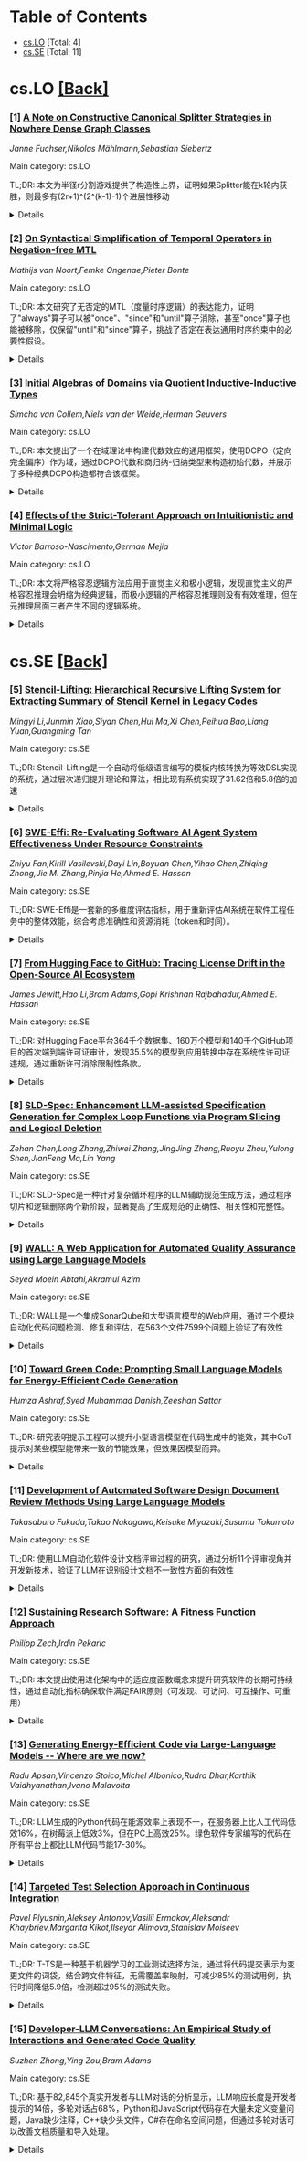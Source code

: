 <div id=toc></div>

# Table of Contents

- [cs.LO](#cs.LO) [Total: 4]
- [cs.SE](#cs.SE) [Total: 11]


<div id='cs.LO'></div>

# cs.LO [[Back]](#toc)

### [1] [A Note on Constructive Canonical Splitter Strategies in Nowhere Dense Graph Classes](https://arxiv.org/abs/2509.10062)
*Janne Fuchser,Nikolas Mählmann,Sebastian Siebertz*

Main category: cs.LO

TL;DR: 本文为半径r分割游戏提供了构造性上界，证明如果Splitter能在k轮内获胜，则最多有(2r+1)^(2^(k-1)-1)个进展性移动


<details>
  <summary>Details</summary>
Motivation: Ohlmann等人的先前证明基于紧致性定理，没有给出进展性移动数量的构造性界限。本文旨在提供简单构造性证明

Method: 使用构造性方法分析半径r分割游戏中Splitter的进展性移动，建立明确的数学上界

Result: 证明了如果Splitter能在k轮内赢得半径r游戏，则进展性移动的数量最多为(2r+1)^(2^(k-1)-1)

Conclusion: 本文提供了分割游戏中进展性移动数量的构造性上界，改进了先前非构造性证明的结果

Abstract: The radius-$r$ splitter game is played on a graph $G$ between two players:
Splitter and Connector. In each round, Connector selects a vertex $v$, and the
current game arena is restricted to the radius-$r$ neighborhood of $v$. Then
Splitter removes a vertex from this restricted subgraph. The game ends, and
Splitter wins, when the arena becomes empty. Splitter aims to end the game as
quickly as possible, while Connector tries to prolong it for as long as
possible. The splitter game was introduced by Grohe, Kreutzer and Siebertz to
characterize nowhere dense graph classes. They showed that a class
$\mathscr{C}$ of graphs is nowhere dense if and only if for every radius $r$
there exists a number $\ell$ such that Splitter has a strategy on every $G\in
\mathscr{C}$ to win the radius-$r$ splitter game in at most $\ell$ rounds. It
was recently proved by Ohlmann et al. that there are only a bounded number of
possible Splitter moves that are progressing, that is, moves that lead to an
arena where Splitter can win in one less round. The proof of Ohlmann et al. is
based on the compactness theorem and does not give a constructive bound on the
number of progressing moves. In this work, we give a simple constructive proof,
showing that if Splitter can force a win in the radius-$r$ game in $k$ rounds,
then there are at most $(2r+1)^{\,2^{k-1}-1}$ progressing moves.

</details>


### [2] [On Syntactical Simplification of Temporal Operators in Negation-free MTL](https://arxiv.org/abs/2509.10146)
*Mathijs van Noort,Femke Ongenae,Pieter Bonte*

Main category: cs.LO

TL;DR: 本文研究了无否定的MTL（度量时序逻辑）的表达能力，证明了"always"算子可以被"once"、"since"和"until"算子消除，甚至"once"算子也能被移除，仅保留"until"和"since"算子，挑战了否定在表达通用时序约束中的必要性假设。


<details>
  <summary>Details</summary>
Motivation: 在动态数据密集型环境中，传统基于否定的时序推理方法在开放分布式系统（如IoT网络和语义网）中不可靠，因为数据不完整和异步。因此需要研究无否定的时序规则系统，以保持单调性和可扩展推理。

Method: 研究无否定MTL的表达能力，通过算子消除技术证明"always"算子可以用"once"、"since"和"until"算子表示，进一步证明"once"算子也能被消除，最终得到仅基于"until"和"since"的片段。

Result: 成功证明了MTL中的"always"算子可以被消除，甚至"once"算子也能被移除，得到一个仅包含"until"和"since"算子的强大片段，能够捕获存在性和不变性时序模式。

Conclusion: 研究结果表明否定并非表达通用时序约束的必要条件，发现了一个强大的无否定片段，为MTL语法简化提供了理论基础，对理论研究和实现都有益处。

Abstract: Temporal reasoning in dynamic, data-intensive environments increasingly
demands expressive yet tractable logical frameworks. Traditional approaches
often rely on negation to express absence or contradiction. In such contexts,
Negation-as-Failure is commonly used to infer negative information from the
lack of positive evidence. However, open and distributed systems such as IoT
networks or the Semantic Web Negation-as-Failure semantics become unreliable
due to incomplete and asynchronous data. This has led to a growing interest in
negation-free fragments of temporal rule-based systems, which preserve
monotonicity and enable scalable reasoning.
  This paper investigates the expressive power of negation-free MTL, a temporal
logic framework designed for rule-based reasoning over time. We show that the
"always" operators of MTL, often treated as syntactic sugar for combinations of
other temporal constructs, can be eliminated using "once", "since" and "until"
operators. Remarkably, even the "once" operators can be removed, yielding a
fragment based solely on "until" and "since". These results challenge the
assumption that negation is necessary for expressing universal temporal
constraints, and reveal a robust fragment capable of capturing both existential
and invariant temporal patterns. Furthermore, the results induce a reduction in
the syntax of MTL, which in turn can provide benefits for both theoretical
study as well as implementation efforts.

</details>


### [3] [Initial Algebras of Domains via Quotient Inductive-Inductive Types](https://arxiv.org/abs/2509.10187)
*Simcha van Collem,Niels van der Weide,Herman Geuvers*

Main category: cs.LO

TL;DR: 本文提出了一个在域理论中构建代数效应的通用框架，使用DCPO（定向完全偏序）作为域，通过DCPO代数和商归纳-归纳类型来构造初始代数，并展示了多种经典DCPO构造都符合该框架。


<details>
  <summary>Details</summary>
Motivation: 域理论作为计算数学理论，为编程语言提供指称语义，但需要通用框架来统一建模各种代数效应（如非确定性、部分函数、副作用等）。

Method: 使用DCPO代数定义签名和不等式理论，通过商归纳-归纳类型（QIITs）构造初始DCPO代数，并在Cubical Agda中进行形式化验证。

Result: 成功构建了通用框架，证明多种经典DCPO构造（合并和、粉碎积、自由DCPO等）都符合该框架，统一了部分性和幂域等代数效应的建模。

Conclusion: 该框架为域理论中的代数效应提供了统一的数学基础，结合了同伦类型论的优势，为程序语义的形式化验证提供了有力工具。

Abstract: Domain theory has been developed as a mathematical theory of computation and
to give a denotational semantics to programming languages. It helps us to fix
the meaning of language concepts, to understand how programs behave and to
reason about programs. At the same time it serves as a great theory to model
various algebraic effects such as non-determinism, partial functions, side
effects and numerous other forms of computation.
  In the present paper, we present a general framework to construct algebraic
effects in domain theory, where our domains are DCPOs: directed complete
partial orders. We first describe so called DCPO algebras for a signature,
where the signature specifies the operations on the DCPO and the inequational
theory they obey. This provides a method to represent various algebraic
effects, like partiality. We then show that initial DCPO algebras exist by
defining them as so called Quotient Inductive-Inductive Types (QIITs), known
from homotopy type theory. A quotient inductive-inductive type allows one to
simultaneously define an inductive type and an inductive relation on that type,
together with equations on the type. We illustrate our approach by showing that
several well-known constructions of DCPOs fit our framework: coalesced sums,
smash products and free DCPOs (partiality and power domains). Our work makes
use of various features of homotopy type theory and is formalized in Cubical
Agda.

</details>


### [4] [Effects of the Strict-Tolerant Approach on Intuitionistic and Minimal Logic](https://arxiv.org/abs/2509.10322)
*Victor Barroso-Nascimento,German Mejia*

Main category: cs.LO

TL;DR: 本文将严格容忍逻辑方法应用于直觉主义和极小逻辑，发现直觉主义的严格容忍推理会坍缩为经典逻辑，而极小逻辑的严格容忍推理则没有有效推理，但在元推理层面三者产生不同的逻辑系统。


<details>
  <summary>Details</summary>
Motivation: 扩展严格容忍逻辑方法的应用范围，研究该方法在直觉主义和极小逻辑中的表现，探索不同逻辑层次（推理、元推理等）上的严格容忍定义如何影响逻辑系统的性质。

Method: 采用严格容忍逻辑方法，修改传统逻辑后果关系的定义，要求从前提的真必须推出结论的非假性。将此方法应用于直觉主义逻辑和极小逻辑，并在不同逻辑层次（推理、元推理、元元推理等）进行分析比较。

Result: 1) 直觉主义严格容忍推理坍缩为经典逻辑推理；2) 极小严格容忍逻辑没有有效推理（但在元推理层面不成立）；3) 直觉主义、极小编和经典逻辑在元推理层面产生三个不同的逻辑系统。

Conclusion: 严格容忍方法对不同的逻辑系统产生不同的影响：直觉主义逻辑在该方法下失去其非经典特性，而极小逻辑则表现出极端性质（无有效推理）。但在元推理层面，三种逻辑都保持了各自的独特性，表明严格容忍方法在不同逻辑层次上的效果是不同的。

Abstract: This paper extends the literature on the strict-tolerant logical approach by
applying its methods to intuitionistic and minimal logic. In short, the
strict-tolerant approach modifies the usual notion of logical consequence by
stipulating that, in order for an inference to be valid, from the truth of the
premises must follow the non-falsity of the conclusion. This notion can also be
generalized to define strict-tolerant metainferences, metametainferences and so
on, which may or may not generate logics distinct from those obtained on the
inferential level. It is already known that strict-tolerant definitions can
make the notion of inference for non-classical logics collapse into the
classical notion, but the strength of this effect is not yet fully known. This
paper shows that intuitionistic strict-tolerant inferences also collapse into
classical ones, but minimal ones do not. However, minimal strict-tolerant logic
has the property that no inferences are valid (which is not carried over to the
metainferential level). Additionally, it is shown that the logics obtained from
intuitionistic, minimal and classical logic at the metainferential level are
distinct from each other.

</details>


<div id='cs.SE'></div>

# cs.SE [[Back]](#toc)

### [5] [Stencil-Lifting: Hierarchical Recursive Lifting System for Extracting Summary of Stencil Kernel in Legacy Codes](https://arxiv.org/abs/2509.10236)
*Mingyi Li,Junmin Xiao,Siyan Chen,Hui Ma,Xi Chen,Peihua Bao,Liang Yuan,Guangming Tan*

Main category: cs.SE

TL;DR: Stencil-Lifting是一个自动将低级语言编写的模板内核转换为等效DSL实现的系统，通过层次递归提升理论和算法，相比现有系统实现了31.62倍和5.8倍的加速


<details>
  <summary>Details</summary>
Motivation: 针对现有验证提升系统在效率上的瓶颈，需要一种可扩展的方法来自动转换遗留代码中的模板内核到DSL实现，以弥合传统优化技术与现代DSL范式之间的差距

Method: 提出层次递归提升理论，使用不变子图表示嵌套循环结构的模板内核，每个顶点关联基于谓词的摘要；开发层次递归提升算法，通过收敛的递归过程保证终止，避免基于搜索的合成低效

Result: 在两个不同测试套件的多样化模板基准和四个真实应用上评估，相比最先进的STNG和Dexter系统分别实现了31.62倍和5.8倍的加速，同时保持完全语义等价

Conclusion: Stencil-Lifting显著提高了低级模板内核到DSL实现的转换效率，有效连接了传统优化技术和现代DSL范式

Abstract: We introduce Stencil-Lifting, a novel system for automatically converting
stencil kernels written in low-level languages in legacy code into semantically
equivalent Domain-Specific Language (DSL) implementations. Targeting the
efficiency bottlenecks of existing verified lifting systems, Stencil-Lifting
achieves scalable stencil kernel abstraction through two key innovations.
First, we propose a hierarchical recursive lifting theory that represents
stencil kernels, structured as nested loops, using invariant subgraphs, which
are customized data dependency graphs that capture loop-carried computation and
structural invariants. Each vertex in the invariant subgraph is associated with
a predicate-based summary, encoding its computational semantics. By enforcing
self-consistency across these summaries, Stencil-Lifting ensures the derivation
of correct loop invariants and postconditions for nested loops, eliminating the
need for external verification. Second, we develop a hierarchical recursive
lifting algorithm that guarantees termination through a convergent recursive
process, avoiding the inefficiencies of search-based synthesis. The algorithm
efficiently derives the valid summaries of stencil kernels, and its
completeness is formally proven. We evaluate Stencil-Lifting on diverse stencil
benchmarks from two different suites and on four real-world applications.
Experimental results demonstrate that Stencil-Lifting achieves 31.62$\times$
and 5.8$\times$ speedups compared to the state-of-the-art verified lifting
systems STNG and Dexter, respectively, while maintaining full semantic
equivalence. Our work significantly enhances the translation efficiency of
low-level stencil kernels to DSL implementations, effectively bridging the gap
between legacy optimization techniques and modern DSL-based paradigms.

</details>


### [6] [SWE-Effi: Re-Evaluating Software AI Agent System Effectiveness Under Resource Constraints](https://arxiv.org/abs/2509.09853)
*Zhiyu Fan,Kirill Vasilevski,Dayi Lin,Boyuan Chen,Yihao Chen,Zhiqing Zhong,Jie M. Zhang,Pinjia He,Ahmed E. Hassan*

Main category: cs.SE

TL;DR: SWE-Effi是一套新的多维度评估指标，用于重新评估AI系统在软件工程任务中的整体效能，综合考虑准确性和资源消耗（token和时间）。


<details>
  <summary>Details</summary>
Motivation: 现有AI软件工程排行榜（如SWE-bench）只关注解决方案准确性，忽略了资源受限环境下的效能问题。任何AI系统不仅需要正确，还必须具有成本效益。

Method: 引入SWE-Effi指标，在SWE-bench基准的子集上重新评估流行的AI问题解决系统，从准确性和资源消耗两个维度进行多维度度量。

Result: 发现AI系统效能不仅取决于框架本身，还取决于与基础模型的整合程度；识别出"token雪球效应"和"昂贵失败"模式；观察到token预算和时间预算下的效能权衡。

Conclusion: 需要综合考虑准确性和资源消耗来评估AI系统效能，这对于实际部署和强化学习训练中的成本控制至关重要，系统整合质量是实现资源高效强性能的关键。

Abstract: The advancement of large language models (LLMs) and code agents has
demonstrated significant potential to assist software engineering (SWE) tasks,
such as autonomous issue resolution and feature addition. Existing AI for
software engineering leaderboards (e.g., SWE-bench) focus solely on solution
accuracy, ignoring the crucial factor of effectiveness in a
resource-constrained world. This is a universal problem that also exists beyond
software engineering tasks: any AI system should be more than correct - it must
also be cost-effective. To address this gap, we introduce SWE-Effi, a set of
new metrics to re-evaluate AI systems in terms of holistic effectiveness
scores. We define effectiveness as the balance between the accuracy of outcome
(e.g., issue resolve rate) and the resources consumed (e.g., token and time).
In this paper, we specifically focus on the software engineering scenario by
re-ranking popular AI systems for issue resolution on a subset of the SWE-bench
benchmark using our new multi-dimensional metrics. We found that AI system's
effectiveness depends not just on the scaffold itself, but on how well it
integrates with the base model, which is key to achieving strong performance in
a resource-efficient manner. We also identified systematic challenges such as
the "token snowball" effect and, more significantly, a pattern of "expensive
failures". In these cases, agents consume excessive resources while stuck on
unsolvable tasks - an issue that not only limits practical deployment but also
drives up the cost of failed rollouts during RL training. Lastly, we observed a
clear trade-off between effectiveness under the token budget and effectiveness
under the time budget, which plays a crucial role in managing project budgets
and enabling scalable reinforcement learning, where fast responses are
essential.

</details>


### [7] [From Hugging Face to GitHub: Tracing License Drift in the Open-Source AI Ecosystem](https://arxiv.org/abs/2509.09873)
*James Jewitt,Hao Li,Bram Adams,Gopi Krishnan Rajbahadur,Ahmed E. Hassan*

Main category: cs.SE

TL;DR: 对Hugging Face平台364千个数据集、160万个模型和140千个GitHub项目的首次端到端许可证审计，发现35.5%的模型到应用转换中存在系统性许可证违规，通过重新许可消除限制性条款。


<details>
  <summary>Details</summary>
Motivation: 开源AI生态系统中隐藏的许可证冲突存在严重的法律和伦理风险，但缺乏数据驱动的理解来了解这些冲突的发生频率、来源和受影响社区。

Method: 构建可扩展的规则引擎，编码近200个SPDX和模型特定条款来检测许可证冲突，覆盖大规模数据集、模型和GitHub项目。

Result: 发现35.5%的模型到应用转换存在许可证违规，原型引擎能解决86.4%的软件应用许可证冲突。

Conclusion: 许可证合规性是开源AI的关键治理挑战，研究提供了支持自动化、AI感知的大规模合规性所需的数据和工具。

Abstract: Hidden license conflicts in the open-source AI ecosystem pose serious legal
and ethical risks, exposing organizations to potential litigation and users to
undisclosed risk. However, the field lacks a data-driven understanding of how
frequently these conflicts occur, where they originate, and which communities
are most affected. We present the first end-to-end audit of licenses for
datasets and models on Hugging Face, as well as their downstream integration
into open-source software applications, covering 364 thousand datasets, 1.6
million models, and 140 thousand GitHub projects. Our empirical analysis
reveals systemic non-compliance in which 35.5% of model-to-application
transitions eliminate restrictive license clauses by relicensing under
permissive terms. In addition, we prototype an extensible rule engine that
encodes almost 200 SPDX and model-specific clauses for detecting license
conflicts, which can solve 86.4% of license conflicts in software applications.
To support future research, we release our dataset and the prototype engine.
Our study highlights license compliance as a critical governance challenge in
open-source AI and provides both the data and tools necessary to enable
automated, AI-aware compliance at scale.

</details>


### [8] [SLD-Spec: Enhancement LLM-assisted Specification Generation for Complex Loop Functions via Program Slicing and Logical Deletion](https://arxiv.org/abs/2509.09917)
*Zehan Chen,Long Zhang,Zhiwei Zhang,JingJing Zhang,Ruoyu Zhou,Yulong Shen,JianFeng Ma,Lin Yang*

Main category: cs.SE

TL;DR: SLD-Spec是一种针对复杂循环程序的LLM辅助规范生成方法，通过程序切片和逻辑删除两个新阶段，显著提高了生成规范的正确性、相关性和完整性。


<details>
  <summary>Details</summary>
Motivation: 现有基于LLM的方法在处理包含复杂循环结构的程序时往往产生不相关的规范，且验证工具的严格证明义务和设计约束会导致规范不完整和模糊。

Method: 引入两个新阶段：(1)切片阶段将函数分解为包含独立循环结构的代码片段；(2)逻辑删除阶段应用基于LLM的推理过滤错误候选规范。

Result: 在简单数据集上比最先进的AutoSpec多验证5个程序，运行时间减少23.73%；在复杂循环数据集上使95.1%的断言和90.91%的程序通过验证。

Conclusion: 逻辑删除对提升规范正确性和相关性至关重要，程序切片对规范完整性贡献显著，SLD-Spec能有效处理复杂循环程序的规范生成问题。

Abstract: Automatically generating formal specifications from program code can greatly
enhance the efficiency of program verification and enable end-to-end automation
from requirements to reliable software. However, existing LLM-based approaches
often struggle with programs that include complex loop structures, leading to
irrelevant specifications. Moreover, the rigorous proof obligations and design
constraints imposed by verification tools can further result in incomplete and
ambiguous specifications. To address these challenges, we propose SLD-Spec, an
LLM-assisted specification generation method tailored for programs with complex
loop constructs. SLD-Spec introduces two novel phases into the traditional
specification generation framework: (1) A slicing phase, which decomposes each
function into code fragments containing independent loop structures, thereby
reducing the complexity of specification generation; and (2) A logical deletion
phase, which applies LLM-based reasoning to filter out incorrect candidate
specifications--especially those not easily identified by verification
tool--while retaining valid ones. Experimental results show that on the simple
dataset, SLD-Spec successfully verifies five more programs than the
state-of-the-art AutoSpec and reduces runtime by 23.73%. To address the
limitations of existing research, we manually construct a dataset comprising
four categories of complex loop programs. On this dataset, SLD-Spec
significantly improves the correctness, relevance, and completeness of
generated specifications compared to baseline methods, enabling 95.1% of
assertions and 90.91% of programs to pass verification. Ablation studies
further reveal that logical deletion is critical for enhancing specification
correctness and relevance, while program slicing contributes significantly to
specification completeness. Our code and data are publicly available.

</details>


### [9] [WALL: A Web Application for Automated Quality Assurance using Large Language Models](https://arxiv.org/abs/2509.09918)
*Seyed Moein Abtahi,Akramul Azim*

Main category: cs.SE

TL;DR: WALL是一个集成SonarQube和大型语言模型的Web应用，通过三个模块自动化代码问题检测、修复和评估，在563个文件7599个问题上验证了有效性


<details>
  <summary>Details</summary>
Motivation: 随着软件项目复杂度增加，代码问题数量和种类大幅增长，需要高效的问题检测、解决和评估工具来应对这一挑战

Method: 开发WALL Web应用，集成SonarQube和LLMs（GPT-3.5 Turbo和GPT-4o），包含问题提取工具、代码问题修订器和代码比较工具三个模块

Result: 在563个文件7599个问题上实验证明，WALL能有效减少人工工作量并保持高质量修订，混合使用经济型和先进LLMs可显著降低成本并提高修订率

Conclusion: WALL展示了自动化代码质量管理的可行性，未来工作将集成开源LLMs并消除人工干预，实现完全自动化的代码质量管理

Abstract: As software projects become increasingly complex, the volume and variety of
issues in code files have grown substantially. Addressing this challenge
requires efficient issue detection, resolution, and evaluation tools. This
paper presents WALL, a web application that integrates SonarQube and large
language models (LLMs) such as GPT-3.5 Turbo and GPT-4o to automate these
tasks. WALL comprises three modules: an issue extraction tool, code issues
reviser, and code comparison tool. Together, they enable a seamless pipeline
for detecting software issues, generating automated code revisions, and
evaluating the accuracy of revisions. Our experiments, conducted on 563 files
with over 7,599 issues, demonstrate WALL's effectiveness in reducing human
effort while maintaining high-quality revisions. Results show that employing a
hybrid approach of cost-effective and advanced LLMs can significantly lower
costs and improve revision rates. Future work aims to enhance WALL's
capabilities by integrating open-source LLMs and eliminating human
intervention, paving the way for fully automated code quality management.

</details>


### [10] [Toward Green Code: Prompting Small Language Models for Energy-Efficient Code Generation](https://arxiv.org/abs/2509.09947)
*Humza Ashraf,Syed Muhammad Danish,Zeeshan Sattar*

Main category: cs.SE

TL;DR: 研究表明提示工程可以提升小型语言模型在代码生成中的能效，其中CoT提示对某些模型能带来一致的节能效果，但效果因模型而异。


<details>
  <summary>Details</summary>
Motivation: 大型语言模型在软件开发中的高能耗和碳足迹引发环境担忧，小型语言模型作为更可持续的替代方案，需要研究如何通过提示工程提高其能效。

Method: 评估4个开源小型语言模型在150个LeetCode Python问题上的表现，使用4种提示策略（角色提示、零样本、少样本和思维链），测量运行时、内存使用和能耗。

Result: 思维链提示为Qwen2.5-Coder和StableCode-3B带来一致的节能效果，而CodeLlama-7B和Phi-3-Mini-4K在所有提示策略下均未能超越人工编写基准。

Conclusion: 提示工程的效益具有模型依赖性，精心设计的提示可以引导小型语言模型实现更环保的软件开发。

Abstract: There is a growing concern about the environmental impact of large language
models (LLMs) in software development, particularly due to their high energy
use and carbon footprint. Small Language Models (SLMs) offer a more sustainable
alternative, requiring fewer computational resources while remaining effective
for fundamental programming tasks. In this study, we investigate whether prompt
engineering can improve the energy efficiency of SLMs in code generation. We
evaluate four open-source SLMs, StableCode-Instruct-3B,
Qwen2.5-Coder-3B-Instruct, CodeLlama-7B-Instruct, and Phi-3-Mini-4K-Instruct,
across 150 Python problems from LeetCode, evenly distributed into easy, medium,
and hard categories. Each model is tested under four prompting strategies: role
prompting, zero-shot, few-shot, and chain-of-thought (CoT). For every generated
solution, we measure runtime, memory usage, and energy consumption, comparing
the results with a human-written baseline. Our findings show that CoT prompting
provides consistent energy savings for Qwen2.5-Coder and StableCode-3B, while
CodeLlama-7B and Phi-3-Mini-4K fail to outperform the baseline under any
prompting strategy. These results highlight that the benefits of prompting are
model-dependent and that carefully designed prompts can guide SLMs toward
greener software development.

</details>


### [11] [Development of Automated Software Design Document Review Methods Using Large Language Models](https://arxiv.org/abs/2509.09975)
*Takasaburo Fukuda,Takao Nakagawa,Keisuke Miyazaki,Susumu Tokumoto*

Main category: cs.SE

TL;DR: 使用LLM自动化软件设计文档评审过程的研究，通过分析11个评审视角并开发新技术，验证了LLM在识别设计文档不一致性方面的有效性


<details>
  <summary>Details</summary>
Motivation: 自动化软件设计文档评审过程，提高评审效率，利用LLM技术替代人工进行部分评审工作

Method: 分析设计文档评审方法并组织11个评审视角，开发新技术使LLM能够理解包含表格数据的复杂设计文档，使用GPT评估不同设计文档间设计项目和描述的一致性

Result: 实验证实LLM能够在评审过程中有效识别软件设计文档中的不一致性问题

Conclusion: 当前通用LLM可以替代人工完成部分设计文档评审工作，特别是在识别一致性问题上表现出良好效果

Abstract: In this study, we explored an approach to automate the review process of
software design documents by using LLM. We first analyzed the review methods of
design documents and organized 11 review perspectives. Additionally, we
analyzed the issues of utilizing LLMs for these 11 review perspectives and
determined which perspectives can be reviewed by current general-purpose LLMs
instead of humans. For the reviewable perspectives, we specifically developed
new techniques to enable LLMs to comprehend complex design documents that
include table data. For evaluation, we conducted experiments using GPT to
assess the consistency of design items and descriptions across different design
documents in the design process used in actual business operations. Our results
confirmed that LLMs can be utilized to identify inconsistencies in software
design documents during the review process.

</details>


### [12] [Sustaining Research Software: A Fitness Function Approach](https://arxiv.org/abs/2509.10085)
*Philipp Zech,Irdin Pekaric*

Main category: cs.SE

TL;DR: 本文提出使用进化架构中的适应度函数概念来提升研究软件的长期可持续性，通过自动化指标确保软件满足FAIR原则（可发现、可访问、可互操作、可重用）


<details>
  <summary>Details</summary>
Motivation: 研究软件通常面临可维护性差、缺乏适应性、最终过时等可持续性挑战，需要系统性的解决方案来确保其长期价值

Method: 定义针对研究软件FAIR原则的适应度函数集合，作为自动化持续评估指标，集成到开发生命周期中，促进模块化设计、完整文档、版本控制和与不断发展的技术生态系统的兼容性

Result: 案例研究和实验结果表明该方法能够有效增强研究软件的长期FAIR特性，弥合短期项目开发与持久科学影响之间的差距

Conclusion: 基于适应度函数的方法为研究软件可持续性提供了有效框架，通过在开发过程中嵌入自动化质量保障机制，能够培养研究社区的可持续文化

Abstract: The long-term sustainability of research software is a critical challenge, as
it usually suffers from poor maintainability, lack of adaptability, and
eventual obsolescence. This paper proposes a novel approach to addressing this
issue by leveraging the concept of fitness functions from evolutionary
architecture. Fitness functions are automated, continuously evaluated metrics
designed to ensure that software systems meet desired non-functional,
architectural qualities over time. We define a set of fitness functions
tailored to the unique requirements of research software, focusing on
findability, accessibility, interoperability and reusability (FAIR). These
fitness functions act as proactive safeguards, promoting practices such as
modular design, comprehensive documentation, version control, and compatibility
with evolving technological ecosystems. By integrating these metrics into the
development life cycle, we aim to foster a culture of sustainability within the
research community. Case studies and experimental results demonstrate the
potential of this approach to enhance the long-term FAIR of research software,
bridging the gap between ephemeral project-based development and enduring
scientific impact.

</details>


### [13] [Generating Energy-Efficient Code via Large-Language Models -- Where are we now?](https://arxiv.org/abs/2509.10099)
*Radu Apsan,Vincenzo Stoico,Michel Albonico,Rudra Dhar,Karthik Vaidhyanathan,Ivano Malavolta*

Main category: cs.SE

TL;DR: LLM生成的Python代码在能源效率上表现不一，在服务器上比人工代码低效16%，在树莓派上低效3%，但在PC上高效25%。绿色软件专家编写的代码在所有平台上都比LLM代码节能17-30%。


<details>
  <summary>Details</summary>
Motivation: 评估LLM生成的Python代码与人工编写代码在能源效率方面的差异，特别是在不同硬件平台上的表现，为绿色软件开发提供实证依据。

Method: 使用6个主流LLM和4种提示技术生成363个解决方案，针对EvoEval基准中的9个编程问题，在服务器、PC和树莓派三种硬件平台上测量能源消耗，总测试时间约881小时。

Result: 人工解决方案在服务器上节能16%，在树莓派上节能3%；LLM在PC上比人工开发者节能25%。提示技术对节能效果不一致，最节能的提示因硬件平台而异。绿色软件专家的代码在所有平台上都比所有LLM节能至少17-30%。

Conclusion: 尽管LLM展现出相对良好的代码生成能力，但没有一个LLM生成的代码比经验丰富的绿色软件开发者更节能，表明目前开发节能Python代码仍然需要人类专业知识。

Abstract: Context. The rise of Large Language Models (LLMs) has led to their widespread
adoption in development pipelines. Goal. We empirically assess the energy
efficiency of Python code generated by LLMs against human-written code and code
developed by a Green software expert. Method. We test 363 solutions to 9 coding
problems from the EvoEval benchmark using 6 widespread LLMs with 4 prompting
techniques, and comparing them to human-developed solutions. Energy consumption
is measured on three different hardware platforms: a server, a PC, and a
Raspberry Pi for a total of ~881h (36.7 days). Results. Human solutions are 16%
more energy-efficient on the server and 3% on the Raspberry Pi, while LLMs
outperform human developers by 25% on the PC. Prompting does not consistently
lead to energy savings, where the most energy-efficient prompts vary by
hardware platform. The code developed by a Green software expert is
consistently more energy-efficient by at least 17% to 30% against all LLMs on
all hardware platforms. Conclusions. Even though LLMs exhibit relatively good
code generation capabilities, no LLM-generated code was more energy-efficient
than that of an experienced Green software developer, suggesting that as of
today there is still a great need of human expertise for developing
energy-efficient Python code.

</details>


### [14] [Targeted Test Selection Approach in Continuous Integration](https://arxiv.org/abs/2509.10279)
*Pavel Plyusnin,Aleksey Antonov,Vasilii Ermakov,Aleksandr Khaybriev,Margarita Kikot,Ilseyar Alimova,Stanislav Moiseev*

Main category: cs.SE

TL;DR: T-TS是一种基于机器学习的工业测试选择方法，通过将代码提交表示为变更文件的词袋，结合跨文件特征，无需覆盖率映射，可减少85%的测试用例，执行时间降低5.9倍，检测超过95%的测试失败。


<details>
  <summary>Details</summary>
Motivation: 随着代码库扩展和测试套件增长，在高频率代码提交环境下，高效管理测试过程变得日益困难，需要更智能的测试选择方法。

Method: 提出Targeted Test Selection (T-TS)机器学习方法，使用变更文件的词袋表示提交，整合跨文件和其他预测特征，避免使用覆盖率映射。

Result: 在生产环境中部署后，T-TS仅选择15%的测试用例，执行时间减少5.9倍，流水线加速5.6倍，检测超过95%的测试失败。

Conclusion: T-TS在工业环境中表现出色，提供了高效的测试选择解决方案，实现已公开可用以支持进一步研究和实际应用。

Abstract: In modern software development change-based testing plays a crucial role.
However, as codebases expand and test suites grow, efficiently managing the
testing process becomes increasingly challenging, especially given the high
frequency of daily code commits. We propose Targeted Test Selection (T-TS), a
machine learning approach for industrial test selection. Our key innovation is
a data representation that represent commits as Bags-of-Words of changed files,
incorporates cross-file and additional predictive features, and notably avoids
the use of coverage maps. Deployed in production, T-TS was comprehensively
evaluated against industry standards and recent methods using both internal and
public datasets, measuring time efficiency and fault detection. On live
industrial data, T-TS selects only 15% of tests, reduces execution time by
$5.9\times$, accelerates the pipeline by $5.6\times$, and detects over 95% of
test failures. The implementation is publicly available to support further
research and practical adoption.

</details>


### [15] [Developer-LLM Conversations: An Empirical Study of Interactions and Generated Code Quality](https://arxiv.org/abs/2509.10402)
*Suzhen Zhong,Ying Zou,Bram Adams*

Main category: cs.SE

TL;DR: 基于82,845个真实开发者与LLM对话的分析显示，LLM响应长度是开发者提示的14倍，多轮对话占68%，Python和JavaScript代码存在大量未定义变量问题，Java缺少注释，C++缺少头文件，C#存在命名空间问题，但通过多轮对话可以改善文档质量和导入处理。


<details>
  <summary>Details</summary>
Motivation: 尽管LLM在软件开发中广泛应用，但开发者与LLM的实际交互方式、对话动态如何影响任务结果和代码质量的理解仍然有限。

Method: 利用CodeChat数据集（包含82,845个真实开发者-LLM对话，368,506个代码片段，覆盖20+编程语言），分析对话模式、代码质量问题，并在Python、JavaScript、C++、Java、C#五种语言中进行评估。

Result: 发现LLM响应显著长于开发者提示（中位数14:1），多轮对话占68%。各语言存在特定问题：Python和JavaScript未定义变量（83.4%/75.3%），Java缺少注释（75.9%），C++缺少头文件（41.1%），C#命名空间问题（49.2%）。多轮对话可改善Java文档质量（提升14.7%）和Python导入处理（改善3.7%）。

Conclusion: 明确指出先前代码错误并请求修复的提示最有效。多轮对话有助于改善代码质量，但语法和导入错误在多轮中持续存在，需要开发者积极参与纠错过程。

Abstract: Large Language Models (LLMs) are becoming integral to modern software
development workflows, assisting developers with code generation, API
explanation, and iterative problem-solving through natural language
conversations. Despite widespread adoption, there is limited understanding of
how developers interact with LLMs in practice and how these conversational
dynamics influence task outcomes, code quality, and software engineering
workflows. To address this, we leverage CodeChat, a large dataset comprising
82,845 real-world developer-LLM conversations, containing 368,506 code snippets
generated across over 20 programming languages, derived from the WildChat
dataset. We find that LLM responses are substantially longer than developer
prompts, with a median token-length ratio of 14:1. Multi-turn conversations
account for 68% of the dataset and often evolve due to shifting requirements,
incomplete prompts, or clarification requests. Topic analysis identifies web
design (9.6% of conversations) and neural network training (8.7% of
conversations) as the most frequent LLM-assisted tasks. Evaluation across five
languages (i.e., Python, JavaScript, C++, Java, and C#) reveals prevalent and
language-specific issues in LLM-generated code: generated Python and JavaScript
code often include undefined variables (83.4% and 75.3% of code snippets,
respectively); Java code lacks required comments (75.9%); C++ code frequently
omits headers (41.1%) and C# code shows unresolved namespaces (49.2%). During a
conversation, syntax and import errors persist across turns; however,
documentation quality in Java improves by up to 14.7%, and import handling in
Python improves by 3.7% over 5 turns. Prompts that point out mistakes in code
generated in prior turns and explicitly request a fix are most effective for
resolving errors.

</details>
